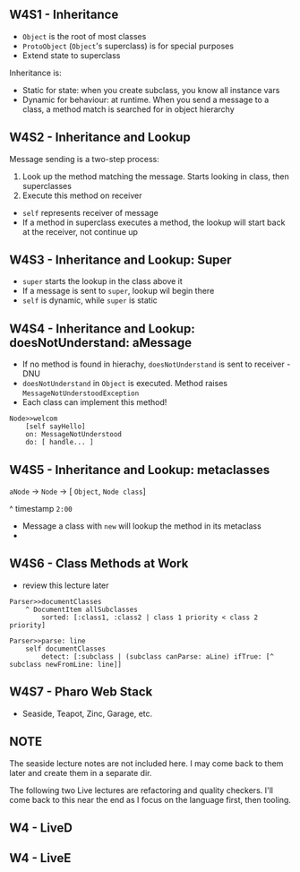 ## W4S1 - Inheritance

- `Object` is the root of most classes
- `ProtoObject` (`Object`'s superclass) is for special purposes
- Extend state to superclass

Inheritance is:

- Static for state: when you create subclass, you know all instance vars
- Dynamic for behaviour: at runtime. When you send a message to a class, a method match is searched for in object hierarchy

## W4S2 - Inheritance and Lookup

Message sending is a two-step process:

1. Look up the method matching the message. Starts looking in class, then superclasses
2. Execute this method on receiver

- `self` represents receiver of message
- If a method in superclass executes a method, the lookup will start back at the receiver, not continue up

## W4S3 - Inheritance and Lookup: Super

- `super` starts the lookup in the class above it
- If a message is sent to `super`, lookup wil begin there
- `self` is dynamic, while `super` is static

## W4S4 - Inheritance and Lookup: doesNotUnderstand: aMessage

- If no method is found in hierachy, `doesNotUnderstand` is sent to receiver - DNU
- `doesNotUnderstand` in `Object` is executed. Method raises `MessageNotUnderstoodException`
- Each class can implement this method!

```
Node>>welcom
    [self sayHello]
    on: MessageNotUnderstood
    do: [ handle... ]
```

## W4S5 - Inheritance and Lookup: metaclasses

`aNode` -> `Node` -> [ `Object`, `Node class`]

^ timestamp `2:00`

- Message a class with `new` will lookup the method in its metaclass
-

## W4S6 - Class Methods at Work

- review this lecture later

```
Parser>>documentClasses
    ^ DocumentItem allSubclasses
        sorted: [:class1, :class2 | class 1 priority < class 2 priority]

Parser>>parse: line
    self documentClasses
        detect: [:subclass | (subclass canParse: aLine) ifTrue: [^ subclass newFromLine: line]]
```

## W4S7 - Pharo Web Stack

- Seaside, Teapot, Zinc, Garage, etc.

## NOTE

The seaside lecture notes are not included here. I may come back to them later and create them in a separate dir.

The following two Live lectures are refactoring and quality checkers. I'll come back to this near the end as I focus on the language first, then tooling.

## W4 - LiveD

## W4 - LiveE
